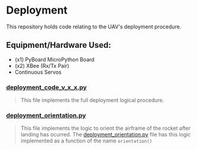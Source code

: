 # Deployment
This repository holds code relating to the UAV's deployment procedure.
## Equipment/Hardware Used:
* (x1) PyBoard MicroPython Board
* (x2) XBee (Rx/Tx Pair)
* Continuous Servos

### [deployment_code_v_x_x.py](https://github.com/unccrocketry/deployment/blob/master/deployment_code_v1_5.py)
> This file implements the full deployment logical procedure.


### [deployment_orientation.py](https://github.com/unccrocketry/deployment/blob/master/deployment_orientation.py)
> This file implements the logic to orient the airframe of the rocket after landing has ocurred. The [deployment_orientation.py](https://github.com/unccrocketry/deployment/blob/master/deployment_orientation.py) file has this logic implemented as a function of the name `orientation()`
